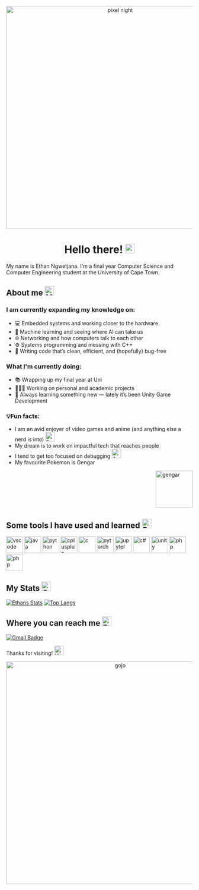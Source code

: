 
<div style="text-align: center;">
  <img src="https://media1.tenor.com/m/_EYOsX_1CUkAAAAC/pixel-night.gif" alt="pixel night" width="600">
</div>

<!-- [![SVG Banners](https://svg-banners.vercel.app/api?type=glitch&text1=Hello👾&width=800&height=200&)](https://github.com/Akshay090/svg-banners) -->

<div align="center">
  <h1>
    Hello there! 
    <img src="https://raw.githubusercontent.com/Tarikul-Islam-Anik/Animated-Fluent-Emojis/master/Emojis/Hand%20gestures/Waving%20Hand.png" alt="Waving Hand" width="25" height="25" />
  </h1>
</div>


My name is Ethan Ngwetjana. I'm a final year Computer Science and Computer Engineering student at the University of Cape Town.

## About me <img src="https://raw.githubusercontent.com/Tarikul-Islam-Anik/Animated-Fluent-Emojis/master/Emojis/People%20with%20professions/Man%20Technologist%20Medium%20Skin%20Tone.png" alt="Man Technologist Medium Skin Tone" width="25" height="25" />
### I am currently expanding my knowledge on:
- 💻 Embedded systems and working closer to the hardware
- 🤖 Machine learning and seeing where AI can take us
- 🌐 Networking and how computers talk to each other
- ⚙️ Systems programming and messing with C++
- 👾 Writing code that’s clean, efficient, and (hopefully) bug-free


### What I'm currently doing:
- 📚 Wrapping up my final year at Uni
- 👨🏽‍💻 Working on personal and academic projects
- 🌱 Always learning something new — lately it’s been Unity Game Development

### 💡Fun facts:
- I am an avid enjoyer of video games and anime (and anything else a nerd is into) <img src="https://raw.githubusercontent.com/Tarikul-Islam-Anik/Animated-Fluent-Emojis/master/Emojis/Hand%20gestures/Eyes.png" alt="Eyes" width="25" height="25" />
- My dream is to work on impactful tech that reaches people
- I tend to get too focused on debugging <img src="https://raw.githubusercontent.com/Tarikul-Islam-Anik/Animated-Fluent-Emojis/master/Emojis/Smilies/Anxious%20Face%20with%20Sweat.png" alt="Anxious Face with Sweat" width="25" height="25" />
- My favourite Pokemon is Gengar
<img src="https://media.tenor.com/8t2IFWsLYDcAAAAi/gengar-amk.gif" alt="gengar" width="100" style="float: right; margin-left: 10px;">

<div style="clear: both;"></div>

## Some tools I have used and learned <img src="https://raw.githubusercontent.com/Tarikul-Islam-Anik/Animated-Fluent-Emojis/master/Emojis/Travel%20and%20places/Rocket.png" alt="Rocket" width="25" height="25" />
<p align="left">
<img src="https://cdn.jsdelivr.net/gh/devicons/devicon/icons/vscode/vscode-original.svg" alt="vscode" width="45" height="45"/>
<img src="https://cdn.jsdelivr.net/gh/devicons/devicon@latest/icons/java/java-original.svg" alt="java" width="45" height="45"/>
<img src="https://cdn.jsdelivr.net/gh/devicons/devicon@latest/icons/python/python-original.svg" alt="python" width="45" height="45"/>
<img src="https://cdn.jsdelivr.net/gh/devicons/devicon@latest/icons/cplusplus/cplusplus-original.svg" alt="cplusplus" width="45" height="45"/>
<img src="https://cdn.jsdelivr.net/gh/devicons/devicon@latest/icons/c/c-original.svg" alt="c" width="45" height="45"/>
<img src="https://cdn.jsdelivr.net/gh/devicons/devicon@latest/icons/pytorch/pytorch-original.svg" alt="pytorch" width="45" height="45"/>
<img src="https://cdn.jsdelivr.net/gh/devicons/devicon@latest/icons/jupyter/jupyter-original-wordmark.svg" alt="jupyter" width="45" height="45"/>
<img src="https://cdn.jsdelivr.net/gh/devicons/devicon@latest/icons/csharp/csharp-original.svg" alt="c#" width="45" height="45"/>
<img src="https://cdn.jsdelivr.net/gh/devicons/devicon@latest/icons/unity/unity-original.svg" alt="unity" width="45" height="45"/>
<img src="https://cdn.jsdelivr.net/gh/devicons/devicon@latest/icons/figma/figma-original.svg" alt="php" width="45" height="45"/>
<img src="https://cdn.jsdelivr.net/gh/devicons/devicon@latest/icons/git/git-original.svg" alt="php" width="45" height="45"/>
</p>

## My Stats <img src="https://raw.githubusercontent.com/Tarikul-Islam-Anik/Animated-Fluent-Emojis/master/Emojis/Objects/Chart%20Increasing.png" alt="Chart Increasing" width="25" height="25" />
[![Ethans Stats](https://github-readme-stats.vercel.app/api?username=EpicE88&theme=synthwave)](https://github.com/anuraghazra/github-readme-stats)
[![Top Langs](https://github-readme-stats.vercel.app/api/top-langs/?username=EpicE88&theme=synthwave)](https://github.com/anuraghazra/github-readme-stats)

## Where you can reach me <img src="https://raw.githubusercontent.com/Tarikul-Islam-Anik/Animated-Fluent-Emojis/master/Emojis/Hand%20gestures/Backhand%20Index%20Pointing%20Down%20Medium-Dark%20Skin%20Tone.png" alt="Backhand Index Pointing Down Medium-Dark Skin Tone" width="25" height="25" />
[![Gmail Badge](https://img.shields.io/badge/Gmail-c14438?style=flat-square&logo=Gmail&logoColor=white&link=mailto:ethanngwetjana@gmail.com)](mailto:ethanngwetjana@gmail.com)

Thanks for visiting! <img src="https://raw.githubusercontent.com/Tarikul-Islam-Anik/Animated-Fluent-Emojis/master/Emojis/Hand%20gestures/Victory%20Hand%20Medium%20Skin%20Tone.png" alt="Victory Hand Medium Skin Tone" width="25" height="25" />

<div style="text-align: center;">
  <img src="https://media1.tenor.com/m/iz1jQ5voYjwAAAAd/10-%C4%91i%E1%BB%83m.gif" alt="gojo" width="600">
</div>



